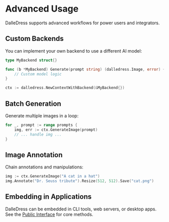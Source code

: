 # Advanced Usage

DalleDress supports advanced workflows for power users and integrators.

## Custom Backends

You can implement your own backend to use a different AI model:

```go
type MyBackend struct{}

func (b *MyBackend) Generate(prompt string) (dalledress.Image, error) {
    // Custom model logic
}

ctx := dalledress.NewContextWithBackend(&MyBackend{})
```

## Batch Generation

Generate multiple images in a loop:

```go
for _, prompt := range prompts {
    img, err := ctx.GenerateImage(prompt)
    // ... handle img ...
}
```

## Image Annotation

Chain annotations and manipulations:

```go
img := ctx.GenerateImage("A cat in a hat")
img.Annotate("Dr. Seuss tribute").Resize(512, 512).Save("cat.png")
```

## Embedding in Applications

DalleDress can be embedded in CLI tools, web servers, or desktop apps. See the [Public Interface](04-public-interface.md) for core methods.
